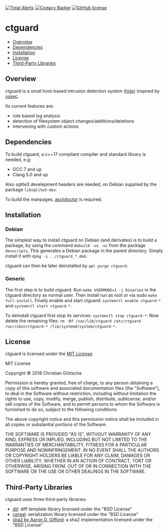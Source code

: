 [![Total Alerts](https://img.shields.io/lgtm/alerts/g/cgzones/ctguard.svg?logo=lgtm&logoWidth=18)](https://lgtm.com/projects/g/cgzones/ctguard/alerts/)
[![Codacy Badge](https://api.codacy.com/project/badge/Grade/5141c7ed9f7249db8d5d4f217ed2b788)](https://www.codacy.com/app/cgzones/ctguard?utm_source=github.com&amp;utm_medium=referral&amp;utm_content=cgzones/ctguard&amp;utm_campaign=Badge_Grade)
[![GitHub license](https://img.shields.io/badge/license-MIT-green.svg)](https://raw.githubusercontent.com/cgzones/ctguard/master/LICENSE)

# ctguard

- [Overview](#overview)
- [Dependencies](#dependencies)
- [Installation](#installation)
- [License](#license)
- [Third-Party Libraries](#third-party-libraries)

## Overview

ctguard is a small host-based intrusion detection system ([hids](https://en.wikipedia.org/wiki/Host_based_intrusion_detection_system)) inspired by [ossec](https://www.ossec.net/).

Its current features are:

- rule based log analysis
- detection of filesystem object changes/additions/deletions
- intervening with custom actions

## Dependencies

To build ctguard, a c++17 compliant compiler and standard library is needed, e.g:

- GCC 7 and up
- Clang 5.0 and up

Also sqlite3 develepment headers are needed, on Debian supplied by the package `libsqlite3-dev`.

To build the manpages, [asciidoctor](https://asciidoctor.org/) is required.

## Installation

### Debian

The simplest way to install ctguard on Debian (and derivates) is to build a package, by using the command `debuild -us -uc` from the package `devscripts`.
This generates a Debian package in the parent directory.
Simply install it with `dpkg -i ../ctguard_*.deb`.

ctguard can then be later deinstalled by `apt purge ctguard`.

### Generic

The first step is to build ctguard.
Run `make USERMODE=1 -j binaries` in the ctguard directory as normal user.
Then install run as root or via sudo `make full-install`.
Finally enable and start ctguard: `systemctl enable ctguard-*` and `systemctl start ctguard-*`.

To deinstall ctguard first stop its services: `systemctl stop ctguard-*`.
Now delete the remaining files: `rm -Rf /var/lib/ctguard /etc/ctguard /usr/sbin/ctguard-* /lib/systemd/system/ctguard-*`.

## License

ctguard is licensed under the [MIT License](opensource.org/license/MIT):

MIT License

Copyright &copy; 2018 Christian Göttsche

Permission is hereby granted, free of charge, to any person obtaining a copy
of this software and associated documentation files (the "Software"), to deal
in the Software without restriction, including without limitation the rights
to use, copy, modify, merge, publish, distribute, sublicense, and/or sell
copies of the Software, and to permit persons to whom the Software is
furnished to do so, subject to the following conditions:

The above copyright notice and this permission notice shall be included in all
copies or substantial portions of the Software.

THE SOFTWARE IS PROVIDED "AS IS", WITHOUT WARRANTY OF ANY KIND, EXPRESS OR
IMPLIED, INCLUDING BUT NOT LIMITED TO THE WARRANTIES OF MERCHANTABILITY,
FITNESS FOR A PARTICULAR PURPOSE AND NONINFRINGEMENT. IN NO EVENT SHALL THE
AUTHORS OR COPYRIGHT HOLDERS BE LIABLE FOR ANY CLAIM, DAMAGES OR OTHER
LIABILITY, WHETHER IN AN ACTION OF CONTRACT, TORT OR OTHERWISE, ARISING FROM,
OUT OF OR IN CONNECTION WITH THE SOFTWARE OR THE USE OR OTHER DEALINGS IN THE
SOFTWARE.

## Third-Party Libraries

ctguard uses three third-party libraries:

- [dtl](https://github.com/cubicdaiya/dtl): diff template library licensed under the "BSD License"
- [cereal](https://uscilab.github.io/cereal/): serialization library licensed under the "BSD License"
- [sha2 by Aaron D. Gifford](https://www.aarongifford.com/computers/sha.html): a sha2 implementation licensed under the "BSD License"

